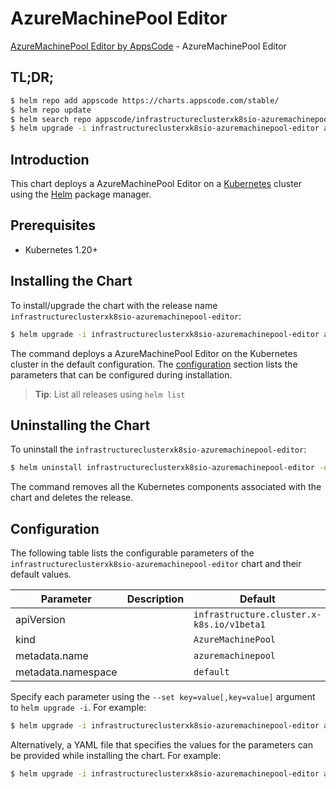 # AzureMachinePool Editor

[AzureMachinePool Editor by AppsCode](https://appscode.com) - AzureMachinePool Editor

## TL;DR;

```bash
$ helm repo add appscode https://charts.appscode.com/stable/
$ helm repo update
$ helm search repo appscode/infrastructureclusterxk8sio-azuremachinepool-editor --version=v0.18.0
$ helm upgrade -i infrastructureclusterxk8sio-azuremachinepool-editor appscode/infrastructureclusterxk8sio-azuremachinepool-editor -n default --create-namespace --version=v0.18.0
```

## Introduction

This chart deploys a AzureMachinePool Editor on a [Kubernetes](http://kubernetes.io) cluster using the [Helm](https://helm.sh) package manager.

## Prerequisites

- Kubernetes 1.20+

## Installing the Chart

To install/upgrade the chart with the release name `infrastructureclusterxk8sio-azuremachinepool-editor`:

```bash
$ helm upgrade -i infrastructureclusterxk8sio-azuremachinepool-editor appscode/infrastructureclusterxk8sio-azuremachinepool-editor -n default --create-namespace --version=v0.18.0
```

The command deploys a AzureMachinePool Editor on the Kubernetes cluster in the default configuration. The [configuration](#configuration) section lists the parameters that can be configured during installation.

> **Tip**: List all releases using `helm list`

## Uninstalling the Chart

To uninstall the `infrastructureclusterxk8sio-azuremachinepool-editor`:

```bash
$ helm uninstall infrastructureclusterxk8sio-azuremachinepool-editor -n default
```

The command removes all the Kubernetes components associated with the chart and deletes the release.

## Configuration

The following table lists the configurable parameters of the `infrastructureclusterxk8sio-azuremachinepool-editor` chart and their default values.

|     Parameter      | Description |                       Default                        |
|--------------------|-------------|------------------------------------------------------|
| apiVersion         |             | <code>infrastructure.cluster.x-k8s.io/v1beta1</code> |
| kind               |             | <code>AzureMachinePool</code>                        |
| metadata.name      |             | <code>azuremachinepool</code>                        |
| metadata.namespace |             | <code>default</code>                                 |


Specify each parameter using the `--set key=value[,key=value]` argument to `helm upgrade -i`. For example:

```bash
$ helm upgrade -i infrastructureclusterxk8sio-azuremachinepool-editor appscode/infrastructureclusterxk8sio-azuremachinepool-editor -n default --create-namespace --version=v0.18.0 --set apiVersion=infrastructure.cluster.x-k8s.io/v1beta1
```

Alternatively, a YAML file that specifies the values for the parameters can be provided while
installing the chart. For example:

```bash
$ helm upgrade -i infrastructureclusterxk8sio-azuremachinepool-editor appscode/infrastructureclusterxk8sio-azuremachinepool-editor -n default --create-namespace --version=v0.18.0 --values values.yaml
```
